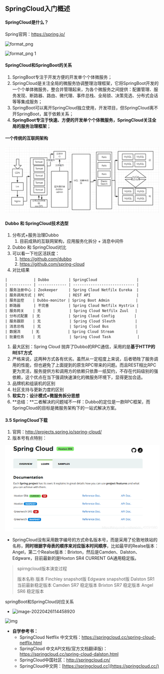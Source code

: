 ## SpringCloud入门概述

#### SpringCloud是什么？

Spring官网：https://spring.io/

![format_png](spring.png)

![format_png 1](springCloud.png)

#### SpringCloud和SpringBoot的关系

1. SpringBoot专注于开发方便的开发单个个体微服务；
2. SpringCloud是关注全局的微服务协调整理治理框架，它将SpringBoot开发的一个个单体微服务，整合并管理起来，为各个微服务之间提供：配置管理、服务发现、断路器、路由、微代理、事件总栈、全局锁、决策竞选、分布式会话等等集成服务；
3. SpringBoot可以离开SpringCloud独立使用，开发项目，但SpringCloud离不开SpringBoot，属于依赖关系；
4. **SpringBoot专注于快速、方便的开发单个个体微服务，SpringCloud关注全局的服务治理框架**；

#### 一个传统的互联网架构

![image-20220116174409527](网站结构.png)

#### Dubbo 和 SpringCloud技术选型

1. 分布式+服务治理Dubbo
   1. 目前成熟的互联网架构，应用服务化拆分 + 消息中间件
2.  Dubbo 和 SpringCloud对比
   1. 可以看一下社区活跃度：
      1. https://github.com/dubbo
      2. https://github.com/spring-cloud
3. 对比结果

```
|            | Dubbo         | SpringCloud                  |
| ---------- | ------------- | ---------------------------- |
| 服务注册中心 | Zookeeper     | Spring Cloud Netfilx Eureka  |
| 服务调用方式 | RPC           | REST API                     |
| 服务监控    | Dubbo-monitor | Spring Boot Admin            |
| 断路器      | 不完善         | Spring Cloud Netfilx Hystrix |
| 服务网关    | 无             | Spring Cloud Netfilx Zuul   |
| 分布式配置  | 无             | Spring Cloud Config         |
| 服务跟踪    | 无             | Spring Cloud Sleuth         |
| 消息总栈    | 无             | Spring Cloud Bus            |
| 数据流     | 无             | Spring Cloud Stream          |
| 批量任务    | 无             | Spring Cloud Task            |
```

1. 最大区别：Spring Cloud 抛弃了Dubbo的RPC通信，采用的是**基于HTTP的REST方式**
2. 严格来说，这两种方式各有优劣。虽然从一定程度上来说，后者牺牲了服务调用的性能，但也避免了上面提到的原生RPC带来的问题。而且REST相比RPC更为灵活，服务提供方和调用方的依赖只依靠一纸契约，不存在代码级别的强依赖，这个优点在当下强调快速演化的微服务环境下，显得更加合适。
3. 品牌机和组装机的区别
4. 社区支持与更新力度的区别
5. **软实力：设计模式+微服务拆分思想**
6. **总结：**二者解决的问题域不一样：Dubbo的定位是一款RPC框架，而SpringCloud的目标是微服务架构下的一站式解决方案。

#### 3.5 SpringCloud下载

1. 官网：http://projects.spring.io/spring-cloud/
2. 版本号有点特别：

![在这里插入图片描述](SpringCloud下载.png)

- SpringCloud没有采用数字编号的方式命名版本号，而是采用了伦敦地铁站的名称，**同时根据字母表的顺序来对应版本时间顺序**，比如最早的Realse版本：Angel，第二个Realse版本：Brixton，然后是Camden、Dalston、Edgware，目前最新的是Hoxton SR4 CURRENT GA通用稳定版。

>spirngcloud版本演变过程
>
>版本名称 版本
>Finchley snapshot版
>Edgware snapshot版
>Dalston SR1 当前最新稳定版本
>Camden SR7 稳定版本
>Brixton SR7 稳定版本
>Angel SR6 稳定版本

springBoot和SpringCloud对应关系

- ![image-20220426114458920](01.png)

![img](02.png)

- **自学参考书：**
  - SpringCloud Netflix 中文文档：https://springcloud.cc/spring-cloud-netflix.html
  - SpringCloud 中文API文档(官方文档翻译版)：https://springcloud.cc/spring-cloud-dalston.html
  - SpringCloud中国社区：http://springcloud.cn/
  - SpringCloud中文网：[https://springcloud.cc](https://springcloud.cc/)

